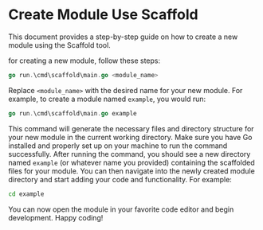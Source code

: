 # Create Module Use Scaffold

This document provides a step-by-step guide on how to create a new module using the Scaffold tool.

for creating a new module, follow these steps:

```go
go run.\cmd\scaffold\main.go <module_name>
```

Replace `<module_name>` with the desired name for your new module.
For example, to create a module named `example`, you would run:

```go
go run.\cmd\scaffold\main.go example
``` 

This command will generate the necessary files and directory structure for your new module in the current working
directory.
Make sure you have Go installed and properly set up on your machine to run the command successfully.
After running the command, you should see a new directory named `example` (or whatever name you provided) containing the
scaffolded files for your module.
You can then navigate into the newly created module directory and start adding your code and functionality.
For example:

```bash
cd example
```

You can now open the module in your favorite code editor and begin development.
Happy coding!